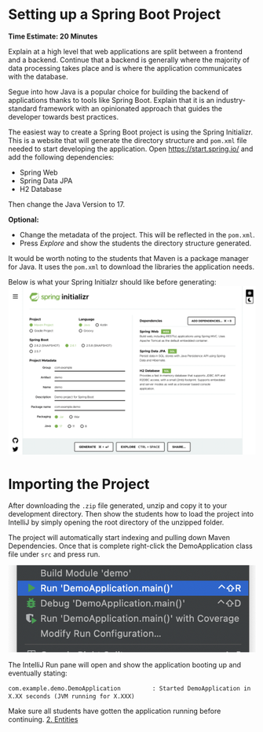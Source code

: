 # Setting up a Spring Boot Project
**Time Estimate: 20 Minutes**

Explain at a high level that web applications are split between a frontend and a backend.
Continue that a backend is generally where the majority of data processing takes place and
is where the application communicates with the database.

Segue into how Java is a popular choice for building the backend of applications thanks to tools
like Spring Boot. Explain that it is an industry-standard framework with an opinionated approach
that guides the developer towards best practices.

The easiest way to create a Spring Boot project is using the Spring Initializr.
This is a website that will generate the directory structure and `pom.xml` file needed
to start developing the application. Open https://start.spring.io/ and add the following dependencies:
* Spring Web
* Spring Data JPA
* H2 Database

Then change the Java Version to 17.

**Optional:**
* Change the metadata of the project. This will be reflected in the `pom.xml`.
* Press *Explore* and show the students the directory structure generated.

It would be worth noting to the students that Maven is a package manager for Java. It uses the `pom.xml`
to download the libraries the application needs.

Below is what your Spring Initialzr should like before generating:
![Spring Initialzr with Dependencies](../images/Spring%20Initialzr.png)

# Importing the Project
After downloading the `.zip` file generated, unzip and copy it to your development directory.
Then show the students how to load the project into IntelliJ by simply opening the root directory
of the unzipped folder.

The project will automatically start indexing and pulling down Maven Dependencies. Once that is
complete right-click the DemoApplication class file under `src` and press run.

![Running the App from the IntelliJ Context Menu](../images/Context%20Menu.png)

The IntelliJ Run pane will open and show the application booting up and eventually stating:
```
com.example.demo.DemoApplication         : Started DemoApplication in X.XX seconds (JVM running for X.XXX)
```

Make sure all students have gotten the application running before continuing. 
[2. Entities](2-entities.md)